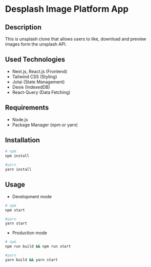 # Desplash Image Platform App

## Description

This is unsplash clone that allows users to like, download and preview images form the unsplash API.

## Used Technologies

- Next.js, React.js (Frontend)
- Tailwind CSS (Styling)
- Jotai (State Management)
- Dexie (IndexedDB)
- React-Query (Data Fetching)

## Requirements

- Node.js
- Package Manager (npm or yarn)

## Installation

```bash
# npm
npm install

#yarn
yarn install
```

## Usage

- Development mode

```bash
# npm
npm start

#yarn
yarn start
```

- Production mode

```bash
# npm
npm run build && npm run start

#yarn
yarn build && yarn start
```
